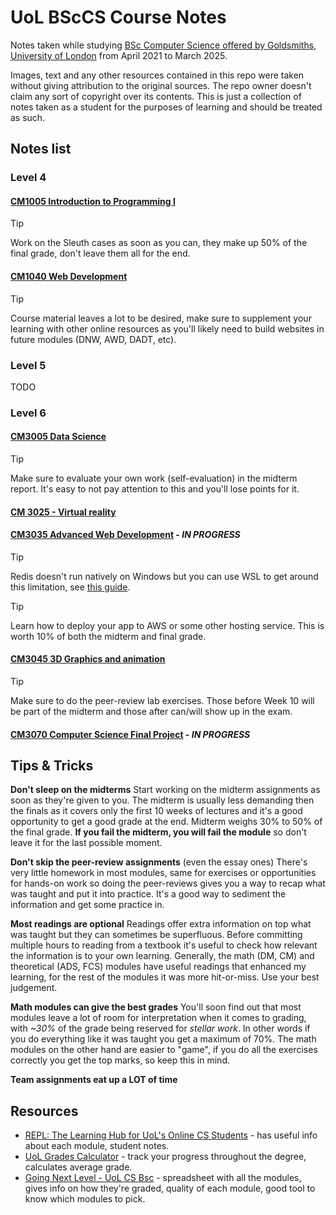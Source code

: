 # UoL BScCS Course Notes
Notes taken while studying [BSc Computer Science offered by Goldsmiths, University of London](https://www.london.ac.uk/study/courses/undergraduate/bsc-computer-science) from April 2021 to March 2025.

Images, text and any other resources contained in this repo were taken without giving attribution to the original sources. The repo owner doesn't claim any sort of copyright over its contents. This is just a collection of notes taken as a student for the purposes of learning and should be treated as such.

## Notes list
### Level 4
#### [CM1005 Introduction to Programming I](./Introduction%20to%20Programming%20I/sumary.md)
> [!TIP] 
> Work on the Sleuth cases as soon as you can, they make up 50% of the final grade, don't leave them all for the end.

#### [CM1040 Web Development](./Web%20Development/summary.md)
> [!TIP] 
> Course material leaves a lot to be desired, make sure to supplement your learning with other online resources as you'll likely need to build websites in future modules (DNW, AWD, DADT, etc).

### Level 5
TODO

### Level 6

#### [CM3005 Data Science](./Data%20Science/notes.md)
>[!TIP]
> Make sure to evaluate your own work (self-evaluation) in the midterm report. It's easy to not pay attention to this and you'll lose points for it.

#### [CM 3025 - Virtual reality](./Virtual%20Reality/summary.md)

#### [CM3035 Advanced Web Development](./Advanced%20Web%20Development/summary.md) - *IN PROGRESS*
> [!TIP]
> Redis doesn't run natively on Windows but you can use WSL to get around this limitation, see [this guide](https://redis.io/docs/latest/operate/oss_and_stack/install/archive/install-redis/install-redis-on-windows/).

> [!TIP]
> Learn how to deploy your app to AWS or some other hosting service. This is worth 10% of both the midterm and final grade.

#### [CM3045 3D Graphics and animation](./3D%20Graphics%20&%20Animation/summary.md)
> [!TIP] 
> Make sure to do the peer-review lab exercises. Those before Week 10 will be part of the midterm and those after can/will show up in the exam.

#### [CM3070 Computer Science Final Project](./Final%20Project/summary.md) - *IN PROGRESS*

## Tips & Tricks
**Don't sleep on the midterms**
Start working on the midterm assignments as soon as they're given to you. The midterm is usually less demanding then the finals as it covers only the first 10 weeks of lectures and it's a good opportunity to get a good grade at the end. Midterm weighs 30% to 50% of the final grade. **If you fail the midterm, you will fail the module** so don't leave it for the last possible moment.

**Don't skip the peer-review assignments** (even the essay ones)
There's very little homework in most modules, same for exercises or opportunities for hands-on work so doing the peer-reviews gives you a way to recap what was taught and put it into practice. It's a good way to sediment the information and get some practice in.

**Most readings are optional**
Readings offer extra information on top what was taught but they can sometimes be superfluous. Before committing multiple hours to reading from a textbook it's useful to check how relevant the information is to your own learning. Generally, the math (DM, CM) and theoretical (ADS, FCS) modules have useful readings that enhanced my learning, for the rest of the modules it was more hit-or-miss. Use your best judgement.

**Math modules can give the best grades**
You'll soon find out that most modules leave a lot of room for interpretation when it comes to grading, with *~30%* of the grade being reserved for *stellar work*. In other words if you do everything like it was taught you get a maximum of 70%. The math modules on the other hand are easier to "game", if you do all the exercises correctly you get the top marks, so keep this in mind.

**Team assignments eat up a LOT of time**


## Resources
- [REPL: The Learning Hub for UoL's Online CS Students](https://world-class.github.io/REPL/) - has useful info about each module, student notes.
- [UoL Grades Calculator](https://uol-grades-calculator.readthedocs.io/en/latest/) - track your progress throughout the degree, calculates average grade.
- [Going Next Level - UoL CS Bsc](https://docs.google.com/spreadsheets/d/1vyRqV4BVxZx9nVJvLJtUYI19aAgChu-4aPunoVS7uAg/edit?usp=sharing) - spreadsheet with all the modules, gives info on how they're graded, quality of each module, good tool to know which modules to pick.